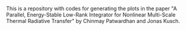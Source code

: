 This is a repository with codes for generating the plots in the paper "A Parallel, Energy-Stable Low-Rank Integrator for Nonlinear Multi-Scale Thermal Radiative Transfer" by Chinmay Patwardhan and Jonas Kusch. 
